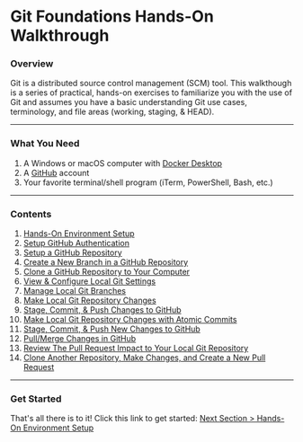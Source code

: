 # Git Foundations Hands-On Walkthrough

### Overview

Git is a distributed source control management (SCM) tool.  This walkthough is a series of practical, hands-on exercises to familiarize you with the use of Git and assumes you have a basic understanding Git use cases, terminology, and file areas (working, staging, & HEAD).

------

### What You Need

1. A Windows or macOS computer with [Docker Desktop](https://www.docker.com/products/docker-desktop "Docker Desktop Download")
2. A [GitHub](https://github.com/join "Join GitHub") account
3. Your favorite terminal/shell program (iTerm, PowerShell, Bash, etc.)

------

### Contents

1. [Hands-On Environment Setup](sections/section_1.md "Hands-On Environment Setup")
2. [Setup GitHub Authentication](sections/section_2.md "Setup GitHub Authentication")
3. [Setup a GitHub Repository](sections/section_3.md "Setup a GitHub Repository")
4. [Create a New Branch in a GitHub Repository](sections/section_4.md "Create a New Branch in a GitHub Repository")
5. [Clone a GitHub Repository to Your Computer](sections/section_5.md "Clone a GitHub Repository to Your Computer")
6. [View & Configure Local Git Settings](sections/section_6.md "View & Configure Local Git Settings")
7. [Manage Local Git Branches](sections/section_7.md "Manage Local Git Branches")
8. [Make Local Git Repository Changes](sections/section_8.md "Make Local Git Repository Changes")
9. [Stage, Commit, & Push Changes to GitHub](sections/section_9.md "Stage, Commit, & Push Changes to GitHub")
10. [Make Local Git Repository Changes with Atomic Commits](sections/section_10.md "Make Local Git Repository Changes with Atomic Commits")
11. [Stage, Commit, & Push New Changes to GitHub](sections/section_11.md "Stage, Commit, & Push New Changes to GitHub")
12. [Pull/Merge Changes in GitHub](sections/section_12.md "Pull/Merge Changes in GitHub")
13. [Review The Pull Request Impact to Your Local Git Repository](sections/section_13.md "Review The Pull Request Impact to Your Local Git Repository")
14. [Clone Another Repository, Make Changes, and Create a New Pull Request](sections/section_14.md "Clone Another Repository, Make Changes, and Create a New Pull Request")

------

### Get Started

That's all there is to it!  Click this link to get started: [Next Section > Hands-On Environment Setup](sections/section_1.md "Hands-On Environment Setup")

